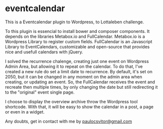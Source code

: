 # eventcalendar
This is a Eventcalendar plugin to Wordpress, to Lottaleben challenge.

To this plugin is essencial to install bower and composer components. It depends on the libraries Metabox.io and FullCalendar. Metabox.io is a Wordpress Library to register custom fields. FullCalendar is an Javascript Library to EventCalendars, customizable and open-source that provides nice and usefull calendars with jQuery.

I solved the recurrence chalenge, creating just one event on Wordpress Admin Area, but allowing it to repeat on the calendar. To do that, I've created a new rule do set a limit date to recurrence. By default, it's set on 2050, but it can be changed in any moment on the admin area when creating, or updating an event. So, the FullCalendar receives the event and recreate then multiple times, by only changing the date but still redirecting it to the "original" event single page. 

I choose to display the overview archive throw the Wordpress tool shortcode. With that, it will be easy to show the calendar in a post, a page or even in a widget.

Any doubts, get in contact with me by paulocsvitor@gmail.com
